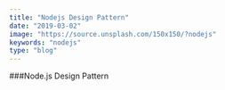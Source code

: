 ```yaml
---
title: "Nodejs Design Pattern"
date: "2019-03-02"
image: "https://source.unsplash.com/150x150/?nodejs"
keywords: "nodejs"
type: "blog"
---
```


###Node.js Design Pattern



